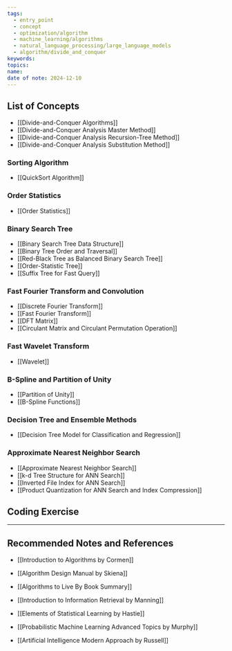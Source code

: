 ```yaml
---
tags:
  - entry_point
  - concept
  - optimization/algorithm
  - machine_learning/algorithms
  - natural_language_processing/large_language_models
  - algorithm/divide_and_conquer
keywords: 
topics: 
name: 
date of note: 2024-12-10
---
```


## List of Concepts

- [[Divide-and-Conquer Algorithms]]
- [[Divide-and-Conquer Analysis Master Method]]
- [[Divide-and-Conquer Analysis Recursion-Tree Method]]
- [[Divide-and-Conquer Analysis Substitution Method]]

### Sorting Algorithm

- [[QuickSort Algorithm]]

### Order Statistics

- [[Order Statistics]]

### Binary Search Tree

- [[Binary Search Tree Data Structure]]
- [[Binary Tree Order and Traversal]]
- [[Red-Black Tree as Balanced Binary Search Tree]]
- [[Order-Statistic Tree]]
- [[Suffix Tree for Fast Query]]

### Fast Fourier Transform and Convolution

- [[Discrete Fourier Transform]]
- [[Fast Fourier Transform]]
- [[DFT Matrix]]
- [[Circulant Matrix and Circulant Permutation Operation]]

### Fast Wavelet Transform

- [[Wavelet]]

### B-Spline and Partition of Unity

- [[Partition of Unity]]
- [[B-Spline Functions]]


### Decision Tree and Ensemble Methods

- [[Decision Tree Model for Classification and Regression]]

### Approximate Nearest Neighbor Search

- [[Approximate Nearest Neighbor Search]]
- [[k-d Tree Structure for ANN Search]]
- [[Inverted File Index for ANN Search]]
- [[Product Quantization for ANN Search and Index Compression]]





## Coding Exercise








-----------
##  Recommended Notes and References



- [[Introduction to Algorithms by Cormen]]
- [[Algorithm Design Manual by Skiena]]
- [[Algorithms to Live By Book Summary]]

- [[Introduction to Information Retrieval by Manning]]


- [[Elements of Statistical Learning by Hastie]]
- [[Probabilistic Machine Learning Advanced Topics by Murphy]] 
- [[Artificial Intelligence Modern Approach by Russell]]